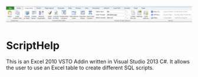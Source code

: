 <h1 align="center">
  <img src="Images/toolbar.png" alt="MyToolbar" />
</h1>

# ScriptHelp
This is an Excel 2010 VSTO Addin written in Visual Studio 2013 C#. It allows the user to use an Excel table to create different SQL scripts.
